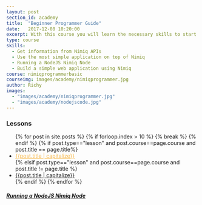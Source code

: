 ```yaml
---
layout: post
section_id: academy
title:  "Beginner Programmer Guide"
date:   2017-12-08 10:20:00
excerpt: With this course you will learn the necessary skills to start programming on top of the Nimiq Blockchain
type: course
skills:
  - Get information from Nimiq APIs
  - Use the most simple application on top of Nimiq
  - Running a NodeJS Nimiq Node
  - Build a simple web application using Nimiq
course: nimiqprogrammerbasic
courseimg: images/academy/nimiqprogrammer.jpg
author: Richy
images: 
  - "images/academy/nimiqprogrammer.jpg"
  - "images/academy/nodejscode.jpg"
---
```


<div class='links'>
  <h3>Lessons</h3>
  <ul>
    {% for post in site.posts %}
      {% if forloop.index > 10 %}
        {% break %}
      {% endif %}
     {% if post.type=="lesson" and post.course==page.course and post.title == page.title%}
       <li><a href="{{post.url}}" style="color:#f7b747;">{{post.title | capitalize}}</a></li>
     {% elsif post.type=="lesson" and post.course==page.course and post.title != page.title %}
       <li><a href="{{post.url}}">{{post.title | capitalize}}</a></li>
     {% endif %}
     {% endfor %}
  </ul>
</div>

##### [Running a NodeJS Nimiq Node](http://nimiq.community/2018/04/14/setting-up-nodejs_miner.html)

